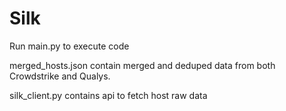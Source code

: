 # Silk

Run main.py to execute code

merged_hosts.json contain merged and deduped data from both Crowdstrike and Qualys.

silk_client.py contains api to fetch host raw data
